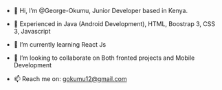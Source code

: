 - 👋 Hi, I’m @George-Okumu, Junior Developer based in Kenya.

- 👀 Experienced in Java (Android Development), HTML, Boostrap 3, CSS 3, Javascript
- 🌱 I’m currently learning React Js
- 💞️ I’m looking to collaborate on Both fronted projects and Mobile Development
- 📫 Reach me on: gokumu12@gmail.com


